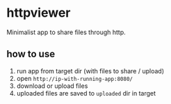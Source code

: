 # httpviewer

Minimalist app to share files through http.

## how to use

1. run app from target dir (with files to share / upload)
2. open `http://ip-with-running-app:8080/`
3. download or upload files
4. uploaded files are saved to `uploaded` dir in target
